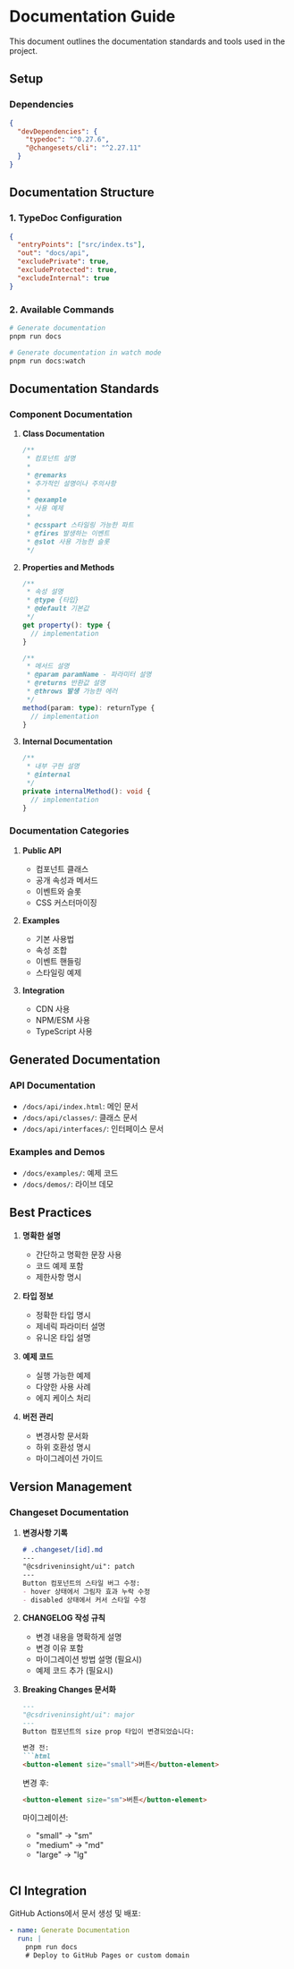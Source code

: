 # Documentation Guide

This document outlines the documentation standards and tools used in the project.

## Setup

### Dependencies
```json
{
  "devDependencies": {
    "typedoc": "^0.27.6",
    "@changesets/cli": "^2.27.11"
  }
}
```

## Documentation Structure

### 1. TypeDoc Configuration
```json
{
  "entryPoints": ["src/index.ts"],
  "out": "docs/api",
  "excludePrivate": true,
  "excludeProtected": true,
  "excludeInternal": true
}
```

### 2. Available Commands
```bash
# Generate documentation
pnpm run docs

# Generate documentation in watch mode
pnpm run docs:watch
```

## Documentation Standards

### Component Documentation

1. **Class Documentation**
   ```typescript
   /**
    * 컴포넌트 설명
    *
    * @remarks
    * 추가적인 설명이나 주의사항
    *
    * @example
    * 사용 예제
    *
    * @csspart 스타일링 가능한 파트
    * @fires 발생하는 이벤트
    * @slot 사용 가능한 슬롯
    */
   ```

2. **Properties and Methods**
   ```typescript
   /**
    * 속성 설명
    * @type {타입}
    * @default 기본값
    */
   get property(): type {
     // implementation
   }

   /**
    * 메서드 설명
    * @param paramName - 파라미터 설명
    * @returns 반환값 설명
    * @throws 발생 가능한 에러
    */
   method(param: type): returnType {
     // implementation
   }
   ```

3. **Internal Documentation**
   ```typescript
   /**
    * 내부 구현 설명
    * @internal
    */
   private internalMethod(): void {
     // implementation
   }
   ```

### Documentation Categories

1. **Public API**
   - 컴포넌트 클래스
   - 공개 속성과 메서드
   - 이벤트와 슬롯
   - CSS 커스터마이징

2. **Examples**
   - 기본 사용법
   - 속성 조합
   - 이벤트 핸들링
   - 스타일링 예제

3. **Integration**
   - CDN 사용
   - NPM/ESM 사용
   - TypeScript 사용

## Generated Documentation

### API Documentation
- `/docs/api/index.html`: 메인 문서
- `/docs/api/classes/`: 클래스 문서
- `/docs/api/interfaces/`: 인터페이스 문서

### Examples and Demos
- `/docs/examples/`: 예제 코드
- `/docs/demos/`: 라이브 데모

## Best Practices

1. **명확한 설명**
   - 간단하고 명확한 문장 사용
   - 코드 예제 포함
   - 제한사항 명시

2. **타입 정보**
   - 정확한 타입 명시
   - 제네릭 파라미터 설명
   - 유니온 타입 설명

3. **예제 코드**
   - 실행 가능한 예제
   - 다양한 사용 사례
   - 에지 케이스 처리

4. **버전 관리**
   - 변경사항 문서화
   - 하위 호환성 명시
   - 마이그레이션 가이드

## Version Management

### Changeset Documentation

1. **변경사항 기록**
   ```md
   # .changeset/[id].md
   ---
   "@csdriveninsight/ui": patch
   ---
   Button 컴포넌트의 스타일 버그 수정:
   - hover 상태에서 그림자 효과 누락 수정
   - disabled 상태에서 커서 스타일 수정
   ```

2. **CHANGELOG 작성 규칙**
   - 변경 내용을 명확하게 설명
   - 변경 이유 포함
   - 마이그레이션 방법 설명 (필요시)
   - 예제 코드 추가 (필요시)

3. **Breaking Changes 문서화**
   ```md
   ---
   "@csdriveninsight/ui": major
   ---
   Button 컴포넌트의 size prop 타입이 변경되었습니다:

   변경 전:
   ```html
   <button-element size="small">버튼</button-element>
   ```

   변경 후:
   ```html
   <button-element size="sm">버튼</button-element>
   ```

   마이그레이션:
   - "small" → "sm"
   - "medium" → "md"
   - "large" → "lg"
   ```

## CI Integration

GitHub Actions에서 문서 생성 및 배포:
```yaml
- name: Generate Documentation
  run: |
    pnpm run docs
    # Deploy to GitHub Pages or custom domain
```